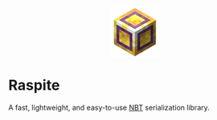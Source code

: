 <p align="center">
  <img width="100" height="100" align="center" src="raspite.png">
</p>

# Raspite
A fast, lightweight, and easy-to-use [NBT](https://minecraft.wiki/w/NBT_format) serialization library.